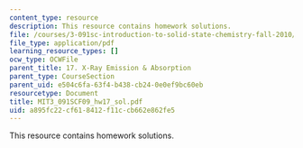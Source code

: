 ```yaml
---
content_type: resource
description: This resource contains homework solutions.
file: /courses/3-091sc-introduction-to-solid-state-chemistry-fall-2010/a895fc22cf618412f11ccb662e862fe5_MIT3_091SCF09_hw17_sol.pdf
file_type: application/pdf
learning_resource_types: []
ocw_type: OCWFile
parent_title: 17. X-Ray Emission & Absorption
parent_type: CourseSection
parent_uid: e504c6fa-63f4-b438-cb24-0e0ef9bc60eb
resourcetype: Document
title: MIT3_091SCF09_hw17_sol.pdf
uid: a895fc22-cf61-8412-f11c-cb662e862fe5
---
```

This resource contains homework solutions.